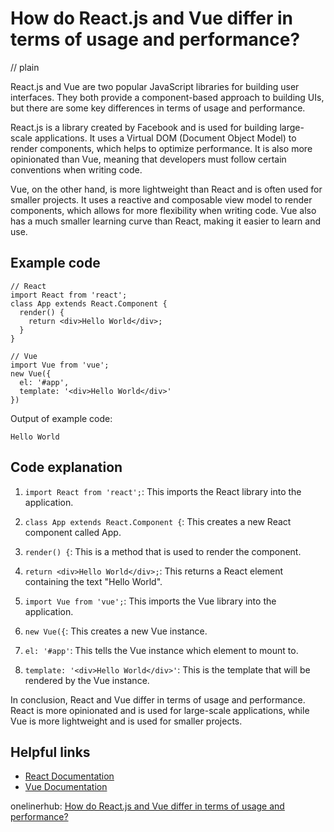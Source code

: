 # How do React.js and Vue differ in terms of usage and performance?
// plain

React.js and Vue are two popular JavaScript libraries for building user interfaces. They both provide a component-based approach to building UIs, but there are some key differences in terms of usage and performance.

React.js is a library created by Facebook and is used for building large-scale applications. It uses a Virtual DOM (Document Object Model) to render components, which helps to optimize performance. It is also more opinionated than Vue, meaning that developers must follow certain conventions when writing code.

Vue, on the other hand, is more lightweight than React and is often used for smaller projects. It uses a reactive and composable view model to render components, which allows for more flexibility when writing code. Vue also has a much smaller learning curve than React, making it easier to learn and use.

## Example code

```
// React
import React from 'react';
class App extends React.Component {
  render() {
    return <div>Hello World</div>;
  }
}

// Vue
import Vue from 'vue';
new Vue({
  el: '#app',
  template: '<div>Hello World</div>'
})
```

Output of example code:
```
Hello World
```

## Code explanation


1. `import React from 'react';`: This imports the React library into the application.

2. `class App extends React.Component {`: This creates a new React component called App.

3. `render() {`: This is a method that is used to render the component.

4. `return <div>Hello World</div>;`: This returns a React element containing the text "Hello World".

5. `import Vue from 'vue';`: This imports the Vue library into the application.

6. `new Vue({`: This creates a new Vue instance.

7. `el: '#app'`: This tells the Vue instance which element to mount to.

8. `template: '<div>Hello World</div>'`: This is the template that will be rendered by the Vue instance.

In conclusion, React and Vue differ in terms of usage and performance. React is more opinionated and is used for large-scale applications, while Vue is more lightweight and is used for smaller projects.

## Helpful links

- [React Documentation](https://reactjs.org/docs/getting-started.html)
- [Vue Documentation](https://vuejs.org/v2/guide/)

onelinerhub: [How do React.js and Vue differ in terms of usage and performance?](https://onelinerhub.com/reactjs/how-do-react-js-and-vue-differ-in-terms-of-usage-and-performance)